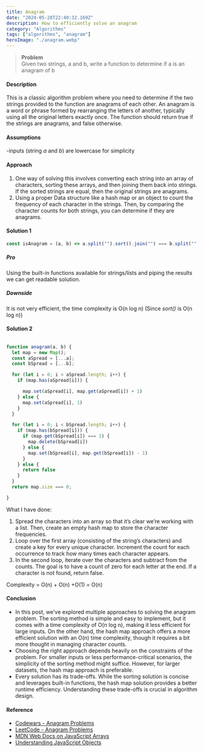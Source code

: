 ```yaml
---
title: Anagram
date: "2024-05-28T22:40:32.169Z"
description: How to efficiently solve an anagram
category: "Algorithms"
tags: ["algorithms", "anagram"]
heroImage: "./anagram.webp"
---
```


> **Problem**   
> Given two strings, a and b, write a function to determine if a is an anagram of b

#### Description

This is a classic algorithm problem where you need to determine if the two strings provided to the function are
anagrams of each other. An anagram is a word or phrase formed by rearranging the letters of another, typically using all the original letters exactly once. The function should return true if the strings are anagrams, and false otherwise.

#### Assumptions

-inputs (string *a* and *b*) are lowercase for simplicity

#### Approach

1. One way of solving this involves converting each string into an array of characters, sorting these arrays, and then joining them back into strings. If the sorted strings are equal, then the original strings are anagrams.
2. Using a proper Data structure like a hash map or an object to count the frequency of each character in the strings. Then, by comparing the character counts for both strings, you can determine if they are anagrams.

#### Solution 1

```js
const isAnagram = (a, b) => a.split("").sort().join("") === b.split("").sort().join("")
```

##### Pro

Using the built-in functions available for strings/lists and piping the results we can get readable solution.

##### Downside

It is not very efficient, the time complexity is O(n log n) (Since *sort()* is O(n log n))

#### Solution 2

```js

function anagram(a, b) {
  let map = new Map();
  const aSpread = [...a];
  const bSpread = [...b];

  for (let i = 0; i < aSpread.length; i++) {
    if (map.has(aSpread[i])) {

      map.set(aSpread[i], map.get(aSpread[i]) + 1)
    } else {
      map.set(aSpread[i], 1)
    }
  }

  for (let i = 0; i < bSpread.length; i++) {
    if (map.has(bSpread[i])) {
      if (map.get(bSpread[i]) === 1) {
        map.delete(bSpread[i])
      } else {
        map.set(bSpread[i], map.get(bSpread[i]) - 1)
      }
    } else {
      return false
    }
  }
  return map.size === 0;

}
```

What I have done:

1. Spread the characters into an array so that it’s clear we’re working with a list. Then, create an empty hash map to store the character frequencies.
2. Loop over the first array (consisting of the string’s characters) and create a key for every unique character. Increment the count for each occurrence to track how many times each character appears.
3. In the second loop, iterate over the characters and subtract from the counts. The goal is to have a count of zero for each letter at the end. If a character is not found, return false.

Complexity = O(n) + O(n) +O(1) = O(n)

#### Conclusion

 - In this post, we've explored multiple approaches to solving the anagram problem. The sorting method is simple and easy to implement, but it comes with a time complexity of O(n log n), making it less efficient for large inputs. On the other hand, the hash map approach offers a more efficient solution with an O(n) time complexity, though it requires a bit more thought in managing character counts.   
 - Choosing the right approach depends heavily on the constraints of the problem. For smaller inputs or less performance-critical scenarios, the simplicity of the sorting method might suffice. However, for larger datasets, the hash map approach is preferable.   
 - Every solution has its trade-offs. While the sorting solution is concise and leverages built-in functions, the hash map solution provides a better runtime efficiency. Understanding these trade-offs is crucial in algorithm design.

#### Reference
- [Codewars - Anagram Problems](https://www.codewars.com/kata/search/?q=anagram&order_by=sort_date%20desc)
- [LeetCode - Anagram Problems](https://leetcode.com/problemset/all/?search=anagram)
- [MDN Web Docs on JavaScript Arrays](https://developer.mozilla.org/en-US/docs/Web/JavaScript/Reference/Global_Objects/Array)
- [Understanding JavaScript Objects](https://developer.mozilla.org/en-US/docs/Web/JavaScript/Guide/Working_with_Objects)
